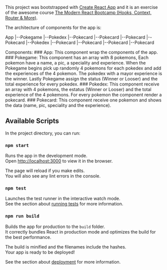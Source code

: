 This project was bootstrapped with [Create React App](https://github.com/facebook/create-react-app) and it is an exercise of the awesome course [The Modern React Bootcamp (Hooks, Context, Router & More)](https://www.udemy.com/modern-react-bootcamp/).

The architecture of components for the app is:

App
    |--Pokegame
              |--Pokedex
                       |--Pokecard
                       |--Pokecard
                       |--Pokecard
                       |--Pokecard
               |--Pokedex
                       |--Pokecard
                       |--Pokecard
                       |--Pokecard
                       |--Pokecard
                       
Components:
           ### App: This component wrap the components of the app.
           ### Pokegame: This component has an array with 8 pokemons, Each pokemon have a name, a pic, a speciality and experience. 
                         When the Pokegame begins pick up randomly 4 pokemons for each pokedex and add the experiences of the 4 pokemon.
                         The pokedex with a mayor experience is the winner. Lastly Pokegame assign the status (Winner or Looser) and the total experience for every pokedex.
           ### Pokedex: This component receive an array with 4 pokemons, the estatus (Winner or Looser) and the total experience of the 4 pokemons. For every pokemon the component render a pokecard.
           ### Pokecard: This component receive one pokemon and shows the data (name, pic, speciality and the experience).
                   

## Available Scripts

In the project directory, you can run:

### `npm start`

Runs the app in the development mode.<br>
Open [http://localhost:3000](http://localhost:3000) to view it in the browser.

The page will reload if you make edits.<br>
You will also see any lint errors in the console.

### `npm test`

Launches the test runner in the interactive watch mode.<br>
See the section about [running tests](https://facebook.github.io/create-react-app/docs/running-tests) for more information.

### `npm run build`

Builds the app for production to the `build` folder.<br>
It correctly bundles React in production mode and optimizes the build for the best performance.

The build is minified and the filenames include the hashes.<br>
Your app is ready to be deployed!

See the section about [deployment](https://facebook.github.io/create-react-app/docs/deployment) for more information.

